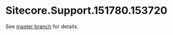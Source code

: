 # Sitecore.Support.151780.153720

See [master branch](https://github.com/sitecoresupport/Sitecore.Support.151780.153720) for details.